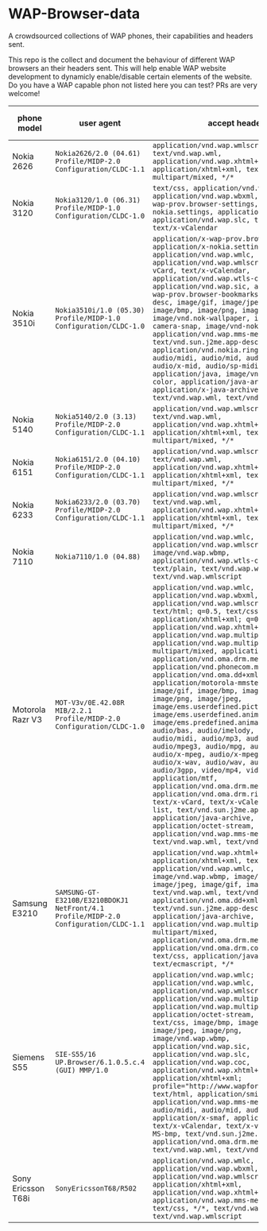 # WAP-Browser-data
A crowdsourced collections of WAP phones, their capabilities and headers sent.

This repo is the collect and document the behaviour of different WAP browsers an their headers sent. This will help enable WAP website development to dynamicly enable/disable certain elements of the website.
Do you have a WAP capable phon not listed here you can test? PRs are very welcome!

phone model | user agent | accept header | link to profile xml (!must me archive.org)
|-----------|------------|---------------|------------------------------------------|
| Nokia 2626 | `Nokia2626/2.0 (04.61) Profile/MIDP-2.0 Configuration/CLDC-1.1` | `application/vnd.wap.wmlscriptc, text/vnd.wap.wml, application/vnd.wap.xhtml+xml, application/xhtml+xml, text/html, multipart/mixed, */*` | [N2626r100.xml](https://web.archive.org/web/20080709051819/http://nds1.nds.nokia.com/uaprof/N2626r100.xml) |
| Nokia 3120 | `Nokia3120/1.0 (06.31) Profile/MIDP-1.0 Configuration/CLDC-1.0` | `text/css, application/vnd.wap.wmlscriptc, application/vnd.wap.wbxml, application/x-wap-prov.browser-settings, application/x-nokia.settings, application/vnd.wap.sic, application/vnd.wap.slc, text/x-vCard, text/x-vCalendar` | [N3100r100.xml](https://web.archive.org/web/20051119061512/http://nds1.nds.nokia.com/uaprof/N3100r100.xml) |
| Nokia 3510i | `Nokia3510i/1.0 (05.30) Profile/MIDP-1.0 Configuration/CLDC-1.0` | `application/x-wap-prov.browser-settings, application/x-nokia.settings, application/vnd.wap.wmlc, application/vnd.wap.wmlscriptc, text/x-vCard, text/x-vCalendar, application/vnd.wap.wtls-ca-certificate, application/vnd.wap.sic, application/x-wap-prov.browser-bookmarks, text/x-co-desc, image/gif, image/jpeg, image/jpg, image/bmp, image/png, image/vnd.wap.wbmp, image/vnd.nok-wallpaper, image/vnd-nok-camera-snap, image/vnd-nok-camera-snsp, application/vnd.wap.mms-message, text/vnd.sun.j2me.app-descriptor, application/vnd.nokia.ringing-tone, audio/midi, audio/mid, audio/x-midi, audio/x-mid, audio/sp-midi, application/java, image/vnd.nok-oplogo-color, application/java-archive, application/x-java-archive, text/vnd.wap.wml, text/vnd.wap.wmlscript` | [N3510ir100.xml](https://web.archive.org/web/20040606040821/http://nds.nokia.com/uaprof/N3510ir100.xml) |
| Nokia 5140 | `Nokia5140/2.0 (3.13) Profile/MIDP-2.0 Configuration/CLDC-1.1` | `application/vnd.wap.wmlscriptc, text/vnd.wap.wml, application/vnd.wap.xhtml+xml, application/xhtml+xml, text/html, multipart/mixed, */*` | [N5140r100.xml](https://web.archive.org/web/20051028043736/http://nds1.nds.nokia.com/uaprof/N5140r100.xml) |
| Nokia 6151 | `Nokia6151/2.0 (04.10) Profile/MIDP-2.0 Configuration/CLDC-1.1` | `application/vnd.wap.wmlscriptc, text/vnd.wap.wml, application/vnd.wap.xhtml+xml, application/xhtml+xml, text/html, multipart/mixed, */*` | - |
| Nokia 6233 | `Nokia6233/2.0 (03.70) Profile/MIDP-2.0 Configuration/CLDC-1.1` | `application/vnd.wap.wmlscriptc, text/vnd.wap.wml, application/vnd.wap.xhtml+xml, application/xhtml+xml, text/html, multipart/mixed, */*` | [N6233r100.xml](https://web.archive.org/web/20100625171633/http://nds1.nds.nokia.com/uaprof/N6233r100.xml) |
| Nokia 7110 | `Nokia7110/1.0 (04.88)` | `application/vnd.wap.wmlc, application/vnd.wap.wmlscriptc, image/vnd.wap.wbmp, application/vnd.wap.wtls-ca-certificate, text/plain, text/vnd.wap.wml, text/vnd.wap.wmlscript` | - |
| Motorola Razr V3 | `MOT-V3v/0E.42.08R MIB/2.2.1 Profile/MIDP-2.0 Configuration/CLDC-1.0` | `application/vnd.wap.wmlc, application/vnd.wap.wbxml, application/vnd.wap.wmlscriptc, text/html; q=0.5, text/css, application/xhtml+xml; q=0.5, application/vnd.wap.xhtml+xml; q=0.5, application/vnd.wap.multipart.related, application/vnd.wap.multipart.mixed, multipart/mixed, application/vnd.wap.sic, application/vnd.oma.drm.message, application/vnd.phonecom.mmc-wbxml, application/vnd.oma.dd+xml, application/motorola-mmstemplate, image/gif, image/bmp, image/vnd.wap.wbmp, image/png, image/jpeg, image/ems.userdefined.picture, image/ems.userdefined.animation, image/ems.predefined.animation, audio/bas, audio/imelody, audio/mid, audio/midi, audio/mp3, audio/mpeg, audio/mpeg3, audio/mpg, audio/x-mp3, audio/x-mpeg, audio/x-mpeg3, audio/x-mpg, audio/x-wav, audio/wav, audio/amr, audio/3gpp, video/mp4, video/3gpp, application/mtf, application/vnd.oma.drm.message, application/vnd.oma.drm.rights+xml, text/x-vCard, text/x-vCalendar, text/uri-list, text/vnd.sun.j2me.app-descriptor, application/java-archive, application/octet-stream, application/vnd.wap.mms-message, text/vnd.wap.wml, text/vnd.wap.wmlscript` | [v3v.rdf](https://web.archive.org/web/20061115062527if_/http://motorola.handango.com/phoneconfig/v3v/Profile/v3v.rdf) |
| Samsung E3210 | `SAMSUNG-GT-E3210B/E3210BDOKJ1 NetFront/4.1 Profile/MIDP-2.0 Configuration/CLDC-1.1` | `application/vnd.wap.xhtml+xml, application/xhtml+xml, text/html, application/vnd.wap.wmlc, image/vnd.wap.wbmp, image/png, image/jpeg, image/gif, image/bmp, text/vnd.wap.wml, text/vnd.wap.wmlscript, application/vnd.oma.dd+xml, text/vnd.sun.j2me.app-descriptor, application/java-archive, application/vnd.wap.multipart.mixed, multipart/mixed, application/vnd.oma.drm.message, application/vnd.oma.drm.content, text/css, application/java, text/ecmascript, */*` | [GT-E3210_2G.rdf](https://web.archive.org/web/*/http://wap.samsungmobile.com/uaprof/GT-E3210_2G.rdf) |
| Siemens S55 | `SIE-S55/16 UP.Browser/6.1.0.5.c.4 (GUI) MMP/1.0` | `application/vnd.wap.wmlc; type=4365, application/vnd.wap.wmlc, application/vnd.wap.wmlscriptc, application/vnd.wap.multipart.related, application/vnd.wap.multipart.mixed, application/octet-stream, text/plain, text/css, image/bmp, image/gif, image/jpeg, image/png, image/vnd.wap.wbmp, application/vnd.wap.sic, application/vnd.wap.slc, application/vnd.wap.coc, application/vnd.wap.xhtml+xml, application/xhtml+xml; profile="http://www.wapforum.org/xhtml"", text/html, application/smil, application/vnd.wap.mms-message, audio/midi, audio/mid, audio/x-midi, application/x-smaf, application/vnd.smaf, text/x-vCalendar, text/x-vCard, image/x-MS-bmp, text/vnd.sun.j2me.app-descriptor, application/vnd.oma.drm.message, text/vnd.wap.wml, text/vnd.wap.wmlscript` | [S55_16.xml](https://web.archive.org/web/20060503050003if_/http://communication-market.siemens.de/UAProf/S55_16.xml) |
| Sony Ericsson T68i | `SonyEricssonT68/R502` | `application/vnd.wap.wmlc, application/vnd.wap.wbxml, application/vnd.wap.wmlscriptc, application/xhtml+xml, application/vnd.wap.xhtml+xml, application/vnd.wap.mms-message, text/css, */*, text/vnd.wap.wml, text/vnd.wap.wmlscript` | [T68R502.xml](http://web.archive.org/web/20040616085546/http://wap.sonyericsson.com/UAprof/T68R502.xml) |

